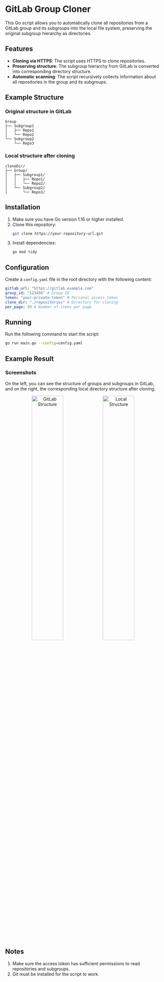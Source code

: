 
# GitLab Group Cloner

This Go script allows you to automatically clone all repositories from a GitLab group and its subgroups into the local file system, preserving the original subgroup hierarchy as directories.

## Features

- **Cloning via HTTPS**: The script uses HTTPS to clone repositories.
- **Preserving structure**: The subgroup hierarchy from GitLab is converted into corresponding directory structure.
- **Automatic scanning**: The script recursively collects information about all repositories in the group and its subgroups.

## Example Structure

### Original structure in GitLab

```
Group
├── Subgroup1
│   ├── Repo1
│   └── Repo2
└── Subgroup2
    └── Repo3
```

### Local structure after cloning

```
cloneDir/
├── Group/
│   ├── Subgroup1/
│   │   ├── Repo1/
│   │   └── Repo2/
│   └── Subgroup2/
│       └── Repo3/
```

## Installation

1. Make sure you have Go version 1.16 or higher installed.
2. Clone this repository:
   ```bash
   git clone https://your-repository-url.git
   ```
3. Install dependencies:
   ```bash
   go mod tidy
   ```

## Configuration

Create a `config.yaml` file in the root directory with the following content:

```yaml
gitlab_url: "https://gitlab.example.com"
group_id: "123456" # Group ID
token: "your-private-token" # Personal access token
clone_dir: "./repositories" # Directory for cloning
per_page: 50 # Number of items per page
```

## Running

Run the following command to start the script:

```bash
go run main.go --config=config.yaml
```

## Example Result

### Screenshots

On the left, you can see the structure of groups and subgroups in GitLab, and on the right, the corresponding local directory structure after cloning.

<p align="center">
  <img src="./images/gitlab_structure.png" alt="GitLab Structure" width="45%">
  <img src="./images/local_structure.png" alt="Local Structure" width="45%">
</p>

## Notes

1. Make sure the access token has sufficient permissions to read repositories and subgroups.
2. Git must be installed for the script to work.

